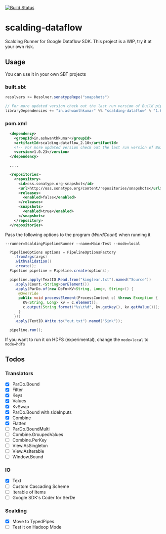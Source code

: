 [![Build Status](https://snap-ci.com/ashwanthkumar/scalding-dataflow/branch/master/build_image)](https://snap-ci.com/ashwanthkumar/scalding-dataflow/branch/master)

# scalding-dataflow
Scalding Runner for Google Dataflow SDK. This project is a WIP, try it at your own risk.

## Usage

You can use it in your own SBT projects
### built.sbt
```sbt
resolvers += Resolver.sonatypeRepo("snapshots")

// For more updated version check out the last run version of Build pipeline
libraryDependencies += "in.ashwanthkumar" %% "scalding-dataflow" % "1.0.23-SNAPSHOT"
```

### pom.xml
```xml
  <dependency>
    <groupId>in.ashwanthkumar</groupId>
    <artifactId>scalding-dataflow_2.10</artifactId>
    <!-- For more updated version check out the last run version of Build pipeline -->
    <version>1.0.23</version>
  </dependency>

  ....

  <repositories>
    <repository>
      <id>oss.sonatype.org-snapshot</id>
      <url>http://oss.sonatype.org/content/repositories/snapshots</url>
      <releases>
        <enabled>false</enabled>
      </releases>
      <snapshots>
        <enabled>true</enabled>
      </snapshots>
    </repository>
  </repositories>
```

Pass the following options to the program (_WordCount_) when running it

`--runner=ScaldingPipelineRunner --name=Main-Test --mode=local`

```java
  PipelineOptions options = PipelineOptionsFactory
    .fromArgs(args)
    .withValidation()
    .create();
  Pipeline pipeline = Pipeline.create(options);

  pipeline.apply(TextIO.Read.from("kinglear.txt").named("Source"))
    .apply(Count.<String>perElement())
    .apply(ParDo.of(new DoFn<KV<String, Long>, String>() {
      @Override
      public void processElement(ProcessContext c) throws Exception {
        KV<String, Long> kv = c.element();
        c.output(String.format("%s\t%d", kv.getKey(), kv.getValue()));
      }
    }))
    .apply(TextIO.Write.to("out.txt").named("Sink"));

  pipeline.run();
```

If you want to run it on HDFS (experimental), change the `mode=local` to `mode=hdfs`

## Todos
### Translators
- [x] ParDo.Bound
- [x] Filter
- [x] Keys
- [x] Values
- [x] KvSwap
- [x] ParDo.Bound with sideInputs
- [x] Combine
- [x] Flatten
- [ ] ParDo.BoundMulti
- [ ] Combine.GroupedValues
- [ ] Combine.PerKey
- [ ] View.AsSingleton
- [ ] View.AsIterable
- [ ] Window.Bound

### IO
- [x] Text
- [ ] Custom Cascading Scheme
- [ ] Iterable of Items
- [ ] Google SDK's Coder for SerDe

### Scalding
- [x] Move to TypedPipes
- [ ] Test it on Hadoop Mode
